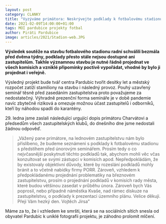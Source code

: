 ```yaml
---
layout: post
category: CLANKY
title: "Vyzýváme primátora: Neskrývejte podklady k fotbalovému stadionu"
date: 2021-02-09T14:00:00+01:00
tags: MOI pardubice projekty fotbal
author: Piráti Pardubice
image: articles/2021/Stadion-web.JPG
---
```


**Výsledek soutěže na stavbu fotbalového stadionu radní schválili bezmála před dvěma týdny, podklady přesto stále nejsou dostupné ani zastupitelům. 
Takhle významnou stavbu je nutné řádně projednat ve všech komisích a vzniklé připomínky poctivě vypořádat, vhodné by bylo ji projednat i veřejně.**

Výsledný projekt bude tvář centra Pardubic tvořit desítky let a městský rozpočet zatíží stamiliony na stavbu i následný provoz. 
Pouhý uzavřený seminář těsně před zasedáním zastupitelstva proto považujeme za nedostatečný. 
Výhradně prezenční forma semináře je v době pandemie navíc zbytečně riziková a omezuje možnou účast zastupitelů i odborníků, kteří by náhodou spadli do karantény.

29.&nbsp;ledna jsme zaslali následující urgující dopis primátoru Charvátovi a předsedům všech zastupitelských klubů, do dnešního dne jsme nedostali žádnou odpověď.

>„Vážený pane primátore,
na lednovém zastupitelstvu nám bylo přislíbeno, že budeme seznámeni s podklady k fotbalovému stadionu s předstihem před únorovým seminářem.
Prosím tedy o co nejvčasnější poskytnutí těchto podkladů tak, abychom mohli věc včas konzultovat se svými zástupci v komisích apod. 
Nepředpokládám, že by existovaly objektivní důvody, které by rozeslání podkladů mohly bránit a to včetně nabídky firmy PORR.
Zároveň, vzhledem k předpokládanému projednání problematiky na březnovém zastupitelstvu, prosím o projednání podkladů v komisích rady města, 
které budou většinou zasedat v průběhu února.
Zároveň bych Vás poprosil, nebo případně náměstka Kvaše, nad rámec diskuze na zastupitelstvu, o podklady k prezentaci územního plánu. 
Velice děkuji. Přeji Vám hezký den. Vojtěch Jirsa"

Máme za to, že i vzhledem ke smršti, která se na sociálních sítích snesla od obyvatel Pardubic k uniklé fotografii projektu, je záhodno prolomit mlčení.

